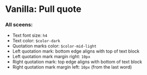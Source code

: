 # Vanilla: Pull quote

### All sceens:
- Text font size: `h4`
- Text color: `$color-dark`
- Quotation marks color: `$color-mid-light`
- Left quotation mark: bottom edge aligns with top of text block
- Left quotation mark margin right: `10px`
- Right quotation mark: top edge aligns with bottom of text block
- Right quotation mark margin left: `10px` (from the last word)  
